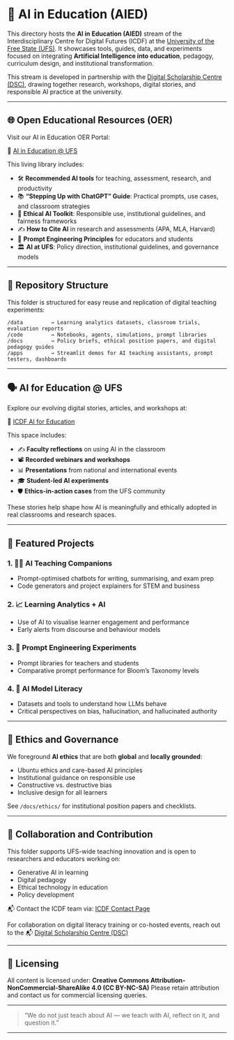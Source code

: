 # 🧠 AI in Education (AIED)

This directory hosts the **AI in Education (AIED)** stream of the Interdisciplinary Centre for Digital Futures (ICDF) at the [University of the Free State (UFS)](https://www.ufs.ac.za/icdf). It showcases tools, guides, data, and experiments focused on integrating **Artificial Intelligence into education**, pedagogy, curriculum design, and institutional transformation.

This stream is developed in partnership with the [Digital Scholarship Centre (DSC)](https://www.ufs.ac.za/dsc/digital-scholarship-centre-home), drawing together research, workshops, digital stories, and responsible AI practice at the university.

---

## 🌐 Open Educational Resources (OER)

Visit our AI in Education OER Portal:

🔗 [AI in Education @ UFS](https://ufs.libguides.com/AI)

This living library includes:
- 🛠️ **Recommended AI tools** for teaching, assessment, research, and productivity
- 📚 **“Stepping Up with ChatGPT” Guide**: Practical prompts, use cases, and classroom strategies
- 📖 **Ethical AI Toolkit**: Responsible use, institutional guidelines, and fairness frameworks
- ✍️ **How to Cite AI** in research and assessments (APA, MLA, Harvard)
- 🧪 **Prompt Engineering Principles** for educators and students
- 🏛️ **AI at UFS**: Policy direction, institutional guidelines, and governance models

---

## 📂 Repository Structure

This folder is structured for easy reuse and replication of digital teaching experiments:

```plaintext
/data         → Learning analytics datasets, classroom trials, evaluation reports
/code         → Notebooks, agents, simulations, prompt libraries
/docs         → Policy briefs, ethical position papers, and digital pedagogy guides
/apps         → Streamlit demos for AI teaching assistants, prompt testers, dashboards
````

---

## 🗣️ AI for Education @ UFS

Explore our evolving digital stories, articles, and workshops at:

🔗 [ICDF AI for Education](https://www.ufs.ac.za/icdf/icdf-home/digital-education)

This space includes:

* ✍️ **Faculty reflections** on using AI in the classroom
* 📽️ **Recorded webinars and workshops**
* 📊 **Presentations** from national and international events
* 🎓 **Student-led AI experiments**
* 🛡️ **Ethics-in-action cases** from the UFS community

These stories help shape how AI is meaningfully and ethically adopted in real classrooms and research spaces.

---

## 🧪 Featured Projects

### 1. 🧑‍🏫 AI Teaching Companions

* Prompt-optimised chatbots for writing, summarising, and exam prep
* Code generators and project explainers for STEM and business

### 2. 📈 Learning Analytics + AI

* Use of AI to visualise learner engagement and performance
* Early alerts from discourse and behaviour models

### 3. 📄 Prompt Engineering Experiments

* Prompt libraries for teachers and students
* Comparative prompt performance for Bloom’s Taxonomy levels

### 4. 🤖 AI Model Literacy

* Datasets and tools to understand how LLMs behave
* Critical perspectives on bias, hallucination, and hallucinated authority

---

## 🧭 Ethics and Governance

We foreground **AI ethics** that are both **global** and **locally grounded**:

* Ubuntu ethics and care-based AI principles
* Institutional guidance on responsible use
* Constructive vs. destructive bias
* Inclusive design for all learners

See `/docs/ethics/` for institutional position papers and checklists.

---

## 🧩 Collaboration and Contribution

This folder supports UFS-wide teaching innovation and is open to researchers and educators working on:

* Generative AI in learning
* Digital pedagogy
* Ethical technology in education
* Policy development

📬 Contact the ICDF team via: [ICDF Contact Page](https://www.ufs.ac.za/icdf/icdf-home/contact-us)

For collaboration on digital literacy training or co-hosted events, reach out to the
📬 [Digital Scholarship Centre (DSC)](https://www.ufs.ac.za/dsc/digital-scholarship-centre-home)

---

## 📜 Licensing

All content is licensed under:
**Creative Commons Attribution-NonCommercial-ShareAlike 4.0 (CC BY-NC-SA)**
Please retain attribution and contact us for commercial licensing queries.

---

> “We do not just teach about AI — we teach with AI, reflect on it, and question it.”

---


